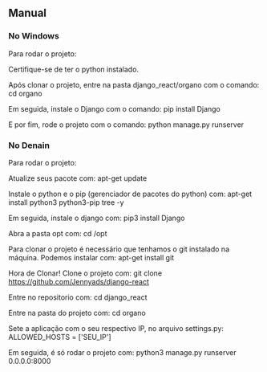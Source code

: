 <h2>Manual</h2>
<h3>No Windows</h3>
Para rodar o projeto:

Certifique-se de ter o python instalado.

Após clonar o projeto, entre na pasta django_react/organo com o comando: cd organo

Em seguida, instale o Django com o comando: pip install Django

E por fim, rode o projeto com o comando: python manage.py runserver

<h3>No Denain</h3>
Para rodar o projeto:

Atualize seus pacote com: apt-get update

Instale o python e o pip (gerenciador de pacotes do python) com: apt-get install python3 python3-pip tree -y

Em seguida, instale o django com: pip3 install Django

Abra a pasta opt com: cd /opt

Para clonar o projeto é necessário que tenhamos o git instalado na máquina. Podemos instalar com: apt-get install git

Hora de Clonar! Clone o projeto com: git clone https://github.com/Jennyads/django-react

Entre no repositorio com: cd django_react

Entre na pasta do projeto com: cd organo

Sete a aplicação com o seu respectivo IP, no arquivo settings.py: ALLOWED_HOSTS = ['SEU_IP']

Em seguida, é só rodar o projeto com: python3 manage.py runserver 0.0.0.0:8000
